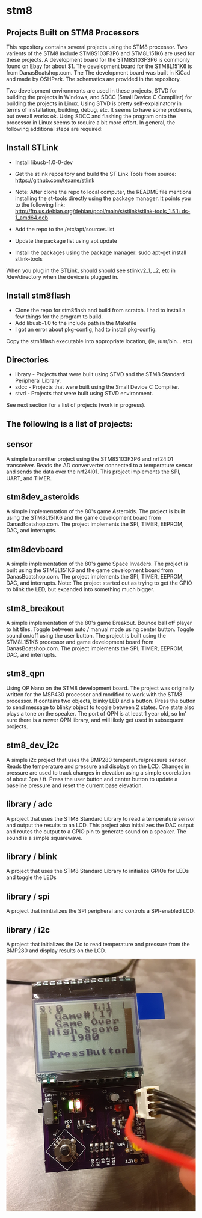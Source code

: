 # stm8
Projects Built on STM8 Processors
------------------------------------------
This repository contains several projects using the STM8 processor.  Two varients of the STM8 include STM8S103F3P6 and STM8L151K6 are used for these projects.  A development board for the STM8S103F3P6 is commonly found on Ebay for about $1.  The development board for the STM8L151K6 is from DanasBoatshop.com.  The The development board was built in KiCad and made by OSHPark.  The schematics are provided in the repository.

Two development environments are used in these projects, STVD for building the projects in Windows, and SDCC (Small Device C Compilier) for building the projects in Linux.  Using STVD is pretty self-explainatory in terms of installation, building, debug, etc.  It seems to have some problems, but overall works ok.  Using SDCC and flashing the program onto the processor in Linux seems to require a bit more effort.  In general, the following additional steps are required:

## Install STLink
* Install libusb-1.0-0-dev
* Get the stlink repository and build the ST Link Tools from source: https://github.com/texane/stlink

* Note: After clone the repo to local computer, the README file mentions installing the st-tools directly using the package manager.  It points you to the following link: http://ftp.us.debian.org/debian/pool/main/s/stlink/stlink-tools_1.5.1+ds-1_amd64.deb

* Add the repo to the /etc/apt/sources.list
* Update the package list using apt update
* Install the packages using the package manager: sudo apt-get install stlink-tools

When you plug in the STLink, should should see stlinkv2_1, _2, etc in /dev/directory when the device is plugged in.

## Install stm8flash
* Clone the repo for stm8flash and build from scratch.  I had to install a few things for the program to build.
* Add libusb-1.0 to the include path in the Makefile
* I got an error about pkg-config, had to install pkg-config.

Copy the stm8flash executable into appropriate location, (ie, /usr/bin... etc)


Directories
-----------
* library - Projects that were built using STVD and the STM8 Standard Peripheral Library.
* sdcc - Projects that were built using the Small Device C Compilier.
* stvd - Projects that were built using STVD environment.

See next section for a list of projects (work in progress).

The following is a list of projects:
------------------------------------

sensor
------
A simple transmitter project using the STM8S103F3P6 and nrf24l01 transceiver.  Reads the AD conververter connected to a temperature sensor and sends the data over the nrf24l01.  This project implements the SPI, UART, and TIMER.

stm8dev_asteroids
-----------------
A simple implementation of the 80's game Asteroids.  The project is built using the STM8L151K6 and the game development board from DanasBoatshop.com.  The project implements the SPI, TIMER, EEPROM, DAC, and interrupts.

stm8devboard
------------
A simple implementation of the 80's game Space Invaders.  The project is built using the STM8L151K6 and the game development board from DanasBoatshop.com.  The project implements the SPI, TIMER, EEPROM, DAC, and interrupts.  Note:  The project started out as trying to get the GPIO to blink the LED, but expanded into something much bigger.

stm8_breakout
-------------
A simple implementation of the 80's game Breakout.  Bounce ball off player to hit tiles.  Toggle between auto / manual mode using center button.  Toggle sound on/off using the user button.  The project is built using the STM8L151K6 processor and game development board from DanasBoatshop.com.  The project implements the SPI, TIMER, EEPROM, DAC, and interrupts.

stm8_qpn
--------
Using QP Nano on the STM8 development board.  The project was originally written for the MSP430 processor and modified to work with the STM8 processor.  It contains two objects, blinky LED and a button.  Press the button to send message to blinky object to toggle between 2 states.  One state also plays a tone on the speaker.  The port of QPN is at least 1 year old, so Im' sure there is a newer QPN library, and will likely get used in subsequent projects.

stm8_dev_i2c
------------
A simple i2c project that uses the BMP280 temperature/pressure sensor.  Reads the temperature and pressure and displays on the LCD.  Changes in pressure are used to track changes in elevation using a simple coorelation of about 3pa / ft.  Press the user button and center button to update a baseline pressure and reset the current base elevation.

library / adc
-------------
A project that uses the STM8 Standard Library to read a temperature sensor and output the results to an LCD.  This project also initializes the DAC output and routes the output to a GPIO pin to generate sound on a speaker.  The sound is a simple squarewave.

library / blink
---------------
A project that uses the STM8 Standard Library to initialize GPIOs for LEDs and toggle the LEDs

library / spi
-------------
A project that inintializes the SPI peripheral and controls a SPI-enabled LCD.

library / i2c
-------------
A project that initializes the i2c to read temperature and pressure from the BMP280 and display results on the LCD.




![alt text](https://raw.githubusercontent.com/danaolcott/stm8/master/source/stvd/stm8devboard_schematics/stm8_dev2.jpg)



